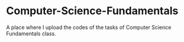 # Computer-Science-Fundamentals
A place where I upload the codes of the tasks of Computer Science Fundamentals class.
